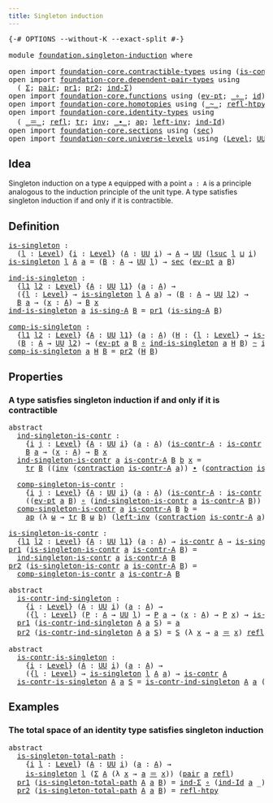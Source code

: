 ```yaml
---
title: Singleton induction
---
```


<pre class="Agda"><a id="45" class="Symbol">{-#</a> <a id="49" class="Keyword">OPTIONS</a> <a id="57" class="Pragma">--without-K</a> <a id="69" class="Pragma">--exact-split</a> <a id="83" class="Symbol">#-}</a>

<a id="88" class="Keyword">module</a> <a id="95" href="foundation.singleton-induction.html" class="Module">foundation.singleton-induction</a> <a id="126" class="Keyword">where</a>

<a id="133" class="Keyword">open</a> <a id="138" class="Keyword">import</a> <a id="145" href="foundation-core.contractible-types.html" class="Module">foundation-core.contractible-types</a> <a id="180" class="Keyword">using</a> <a id="186" class="Symbol">(</a><a id="187" href="foundation-core.contractible-types.html#1006" class="Function">is-contr</a><a id="195" class="Symbol">;</a> <a id="197" href="foundation-core.contractible-types.html#1438" class="Function">contraction</a><a id="208" class="Symbol">)</a>
<a id="210" class="Keyword">open</a> <a id="215" class="Keyword">import</a> <a id="222" href="foundation-core.dependent-pair-types.html" class="Module">foundation-core.dependent-pair-types</a> <a id="259" class="Keyword">using</a>
  <a id="267" class="Symbol">(</a> <a id="269" href="foundation-core.dependent-pair-types.html#515" class="Record">Σ</a><a id="270" class="Symbol">;</a> <a id="272" href="foundation-core.dependent-pair-types.html#588" class="InductiveConstructor">pair</a><a id="276" class="Symbol">;</a> <a id="278" href="foundation-core.dependent-pair-types.html#605" class="Field">pr1</a><a id="281" class="Symbol">;</a> <a id="283" href="foundation-core.dependent-pair-types.html#617" class="Field">pr2</a><a id="286" class="Symbol">;</a> <a id="288" href="foundation-core.dependent-pair-types.html#743" class="Function">ind-Σ</a><a id="293" class="Symbol">)</a>
<a id="295" class="Keyword">open</a> <a id="300" class="Keyword">import</a> <a id="307" href="foundation-core.functions.html" class="Module">foundation-core.functions</a> <a id="333" class="Keyword">using</a> <a id="339" class="Symbol">(</a><a id="340" href="foundation-core.functions.html#635" class="Function">ev-pt</a><a id="345" class="Symbol">;</a> <a id="347" href="foundation-core.functions.html#420" class="Function Operator">_∘_</a><a id="350" class="Symbol">;</a> <a id="352" href="foundation-core.functions.html#322" class="Function">id</a><a id="354" class="Symbol">)</a>
<a id="356" class="Keyword">open</a> <a id="361" class="Keyword">import</a> <a id="368" href="foundation-core.homotopies.html" class="Module">foundation-core.homotopies</a> <a id="395" class="Keyword">using</a> <a id="401" class="Symbol">(</a><a id="402" href="foundation-core.homotopies.html#1249" class="Function Operator">_~_</a><a id="405" class="Symbol">;</a> <a id="407" href="foundation-core.homotopies.html#1368" class="Function">refl-htpy</a><a id="416" class="Symbol">)</a>
<a id="418" class="Keyword">open</a> <a id="423" class="Keyword">import</a> <a id="430" href="foundation-core.identity-types.html" class="Module">foundation-core.identity-types</a> <a id="461" class="Keyword">using</a>
  <a id="469" class="Symbol">(</a> <a id="471" href="foundation-core.identity-types.html#1865" class="Function Operator">_＝_</a><a id="474" class="Symbol">;</a> <a id="476" href="foundation-core.identity-types.html#1820" class="InductiveConstructor">refl</a><a id="480" class="Symbol">;</a> <a id="482" href="foundation-core.identity-types.html#5702" class="Function">tr</a><a id="484" class="Symbol">;</a> <a id="486" href="foundation-core.identity-types.html#2729" class="Function">inv</a><a id="489" class="Symbol">;</a> <a id="491" href="foundation-core.identity-types.html#2425" class="Function Operator">_∙_</a><a id="494" class="Symbol">;</a> <a id="496" href="foundation-core.identity-types.html#4003" class="Function">ap</a><a id="498" class="Symbol">;</a> <a id="500" href="foundation-core.identity-types.html#3162" class="Function">left-inv</a><a id="508" class="Symbol">;</a> <a id="510" href="foundation-core.identity-types.html#2167" class="Function">ind-Id</a><a id="516" class="Symbol">)</a>
<a id="518" class="Keyword">open</a> <a id="523" class="Keyword">import</a> <a id="530" href="foundation-core.sections.html" class="Module">foundation-core.sections</a> <a id="555" class="Keyword">using</a> <a id="561" class="Symbol">(</a><a id="562" href="foundation-core.sections.html#534" class="Function">sec</a><a id="565" class="Symbol">)</a>
<a id="567" class="Keyword">open</a> <a id="572" class="Keyword">import</a> <a id="579" href="foundation-core.universe-levels.html" class="Module">foundation-core.universe-levels</a> <a id="611" class="Keyword">using</a> <a id="617" class="Symbol">(</a><a id="618" href="Agda.Primitive.html#597" class="Postulate">Level</a><a id="623" class="Symbol">;</a> <a id="625" href="foundation-core.universe-levels.html#235" class="Primitive">UU</a><a id="627" class="Symbol">;</a> <a id="629" href="Agda.Primitive.html#780" class="Primitive">lsuc</a><a id="633" class="Symbol">;</a> <a id="635" href="Agda.Primitive.html#810" class="Primitive Operator">_⊔_</a><a id="638" class="Symbol">)</a>
</pre>
## Idea

Singleton induction on a type `A` equipped with a point `a : A` is a principle analogous to the induction principle of the unit type. A type satisfies singleton induction if and only if it is contractible.

## Definition

<pre class="Agda"><a id="is-singleton"></a><a id="884" href="foundation.singleton-induction.html#884" class="Function">is-singleton</a> <a id="897" class="Symbol">:</a>
  <a id="901" class="Symbol">(</a><a id="902" href="foundation.singleton-induction.html#902" class="Bound">l</a> <a id="904" class="Symbol">:</a> <a id="906" href="Agda.Primitive.html#597" class="Postulate">Level</a><a id="911" class="Symbol">)</a> <a id="913" class="Symbol">{</a><a id="914" href="foundation.singleton-induction.html#914" class="Bound">i</a> <a id="916" class="Symbol">:</a> <a id="918" href="Agda.Primitive.html#597" class="Postulate">Level</a><a id="923" class="Symbol">}</a> <a id="925" class="Symbol">(</a><a id="926" href="foundation.singleton-induction.html#926" class="Bound">A</a> <a id="928" class="Symbol">:</a> <a id="930" href="foundation-core.universe-levels.html#235" class="Primitive">UU</a> <a id="933" href="foundation.singleton-induction.html#914" class="Bound">i</a><a id="934" class="Symbol">)</a> <a id="936" class="Symbol">→</a> <a id="938" href="foundation.singleton-induction.html#926" class="Bound">A</a> <a id="940" class="Symbol">→</a> <a id="942" href="foundation-core.universe-levels.html#235" class="Primitive">UU</a> <a id="945" class="Symbol">(</a><a id="946" href="Agda.Primitive.html#780" class="Primitive">lsuc</a> <a id="951" href="foundation.singleton-induction.html#902" class="Bound">l</a> <a id="953" href="Agda.Primitive.html#810" class="Primitive Operator">⊔</a> <a id="955" href="foundation.singleton-induction.html#914" class="Bound">i</a><a id="956" class="Symbol">)</a>
<a id="958" href="foundation.singleton-induction.html#884" class="Function">is-singleton</a> <a id="971" href="foundation.singleton-induction.html#971" class="Bound">l</a> <a id="973" href="foundation.singleton-induction.html#973" class="Bound">A</a> <a id="975" href="foundation.singleton-induction.html#975" class="Bound">a</a> <a id="977" class="Symbol">=</a> <a id="979" class="Symbol">(</a><a id="980" href="foundation.singleton-induction.html#980" class="Bound">B</a> <a id="982" class="Symbol">:</a> <a id="984" href="foundation.singleton-induction.html#973" class="Bound">A</a> <a id="986" class="Symbol">→</a> <a id="988" href="foundation-core.universe-levels.html#235" class="Primitive">UU</a> <a id="991" href="foundation.singleton-induction.html#971" class="Bound">l</a><a id="992" class="Symbol">)</a> <a id="994" class="Symbol">→</a> <a id="996" href="foundation-core.sections.html#534" class="Function">sec</a> <a id="1000" class="Symbol">(</a><a id="1001" href="foundation-core.functions.html#635" class="Function">ev-pt</a> <a id="1007" href="foundation.singleton-induction.html#975" class="Bound">a</a> <a id="1009" href="foundation.singleton-induction.html#980" class="Bound">B</a><a id="1010" class="Symbol">)</a>

<a id="ind-is-singleton"></a><a id="1013" href="foundation.singleton-induction.html#1013" class="Function">ind-is-singleton</a> <a id="1030" class="Symbol">:</a>
  <a id="1034" class="Symbol">{</a><a id="1035" href="foundation.singleton-induction.html#1035" class="Bound">l1</a> <a id="1038" href="foundation.singleton-induction.html#1038" class="Bound">l2</a> <a id="1041" class="Symbol">:</a> <a id="1043" href="Agda.Primitive.html#597" class="Postulate">Level</a><a id="1048" class="Symbol">}</a> <a id="1050" class="Symbol">{</a><a id="1051" href="foundation.singleton-induction.html#1051" class="Bound">A</a> <a id="1053" class="Symbol">:</a> <a id="1055" href="foundation-core.universe-levels.html#235" class="Primitive">UU</a> <a id="1058" href="foundation.singleton-induction.html#1035" class="Bound">l1</a><a id="1060" class="Symbol">}</a> <a id="1062" class="Symbol">(</a><a id="1063" href="foundation.singleton-induction.html#1063" class="Bound">a</a> <a id="1065" class="Symbol">:</a> <a id="1067" href="foundation.singleton-induction.html#1051" class="Bound">A</a><a id="1068" class="Symbol">)</a> <a id="1070" class="Symbol">→</a>
  <a id="1074" class="Symbol">({</a><a id="1076" href="foundation.singleton-induction.html#1076" class="Bound">l</a> <a id="1078" class="Symbol">:</a> <a id="1080" href="Agda.Primitive.html#597" class="Postulate">Level</a><a id="1085" class="Symbol">}</a> <a id="1087" class="Symbol">→</a> <a id="1089" href="foundation.singleton-induction.html#884" class="Function">is-singleton</a> <a id="1102" href="foundation.singleton-induction.html#1076" class="Bound">l</a> <a id="1104" href="foundation.singleton-induction.html#1051" class="Bound">A</a> <a id="1106" href="foundation.singleton-induction.html#1063" class="Bound">a</a><a id="1107" class="Symbol">)</a> <a id="1109" class="Symbol">→</a> <a id="1111" class="Symbol">(</a><a id="1112" href="foundation.singleton-induction.html#1112" class="Bound">B</a> <a id="1114" class="Symbol">:</a> <a id="1116" href="foundation.singleton-induction.html#1051" class="Bound">A</a> <a id="1118" class="Symbol">→</a> <a id="1120" href="foundation-core.universe-levels.html#235" class="Primitive">UU</a> <a id="1123" href="foundation.singleton-induction.html#1038" class="Bound">l2</a><a id="1125" class="Symbol">)</a> <a id="1127" class="Symbol">→</a>
  <a id="1131" href="foundation.singleton-induction.html#1112" class="Bound">B</a> <a id="1133" href="foundation.singleton-induction.html#1063" class="Bound">a</a> <a id="1135" class="Symbol">→</a> <a id="1137" class="Symbol">(</a><a id="1138" href="foundation.singleton-induction.html#1138" class="Bound">x</a> <a id="1140" class="Symbol">:</a> <a id="1142" href="foundation.singleton-induction.html#1051" class="Bound">A</a><a id="1143" class="Symbol">)</a> <a id="1145" class="Symbol">→</a> <a id="1147" href="foundation.singleton-induction.html#1112" class="Bound">B</a> <a id="1149" href="foundation.singleton-induction.html#1138" class="Bound">x</a>
<a id="1151" href="foundation.singleton-induction.html#1013" class="Function">ind-is-singleton</a> <a id="1168" href="foundation.singleton-induction.html#1168" class="Bound">a</a> <a id="1170" href="foundation.singleton-induction.html#1170" class="Bound">is-sing-A</a> <a id="1180" href="foundation.singleton-induction.html#1180" class="Bound">B</a> <a id="1182" class="Symbol">=</a> <a id="1184" href="foundation-core.dependent-pair-types.html#605" class="Field">pr1</a> <a id="1188" class="Symbol">(</a><a id="1189" href="foundation.singleton-induction.html#1170" class="Bound">is-sing-A</a> <a id="1199" href="foundation.singleton-induction.html#1180" class="Bound">B</a><a id="1200" class="Symbol">)</a>

<a id="comp-is-singleton"></a><a id="1203" href="foundation.singleton-induction.html#1203" class="Function">comp-is-singleton</a> <a id="1221" class="Symbol">:</a>
  <a id="1225" class="Symbol">{</a><a id="1226" href="foundation.singleton-induction.html#1226" class="Bound">l1</a> <a id="1229" href="foundation.singleton-induction.html#1229" class="Bound">l2</a> <a id="1232" class="Symbol">:</a> <a id="1234" href="Agda.Primitive.html#597" class="Postulate">Level</a><a id="1239" class="Symbol">}</a> <a id="1241" class="Symbol">{</a><a id="1242" href="foundation.singleton-induction.html#1242" class="Bound">A</a> <a id="1244" class="Symbol">:</a> <a id="1246" href="foundation-core.universe-levels.html#235" class="Primitive">UU</a> <a id="1249" href="foundation.singleton-induction.html#1226" class="Bound">l1</a><a id="1251" class="Symbol">}</a> <a id="1253" class="Symbol">(</a><a id="1254" href="foundation.singleton-induction.html#1254" class="Bound">a</a> <a id="1256" class="Symbol">:</a> <a id="1258" href="foundation.singleton-induction.html#1242" class="Bound">A</a><a id="1259" class="Symbol">)</a> <a id="1261" class="Symbol">(</a><a id="1262" href="foundation.singleton-induction.html#1262" class="Bound">H</a> <a id="1264" class="Symbol">:</a> <a id="1266" class="Symbol">{</a><a id="1267" href="foundation.singleton-induction.html#1267" class="Bound">l</a> <a id="1269" class="Symbol">:</a> <a id="1271" href="Agda.Primitive.html#597" class="Postulate">Level</a><a id="1276" class="Symbol">}</a> <a id="1278" class="Symbol">→</a> <a id="1280" href="foundation.singleton-induction.html#884" class="Function">is-singleton</a> <a id="1293" href="foundation.singleton-induction.html#1267" class="Bound">l</a> <a id="1295" href="foundation.singleton-induction.html#1242" class="Bound">A</a> <a id="1297" href="foundation.singleton-induction.html#1254" class="Bound">a</a><a id="1298" class="Symbol">)</a> <a id="1300" class="Symbol">→</a>
  <a id="1304" class="Symbol">(</a><a id="1305" href="foundation.singleton-induction.html#1305" class="Bound">B</a> <a id="1307" class="Symbol">:</a> <a id="1309" href="foundation.singleton-induction.html#1242" class="Bound">A</a> <a id="1311" class="Symbol">→</a> <a id="1313" href="foundation-core.universe-levels.html#235" class="Primitive">UU</a> <a id="1316" href="foundation.singleton-induction.html#1229" class="Bound">l2</a><a id="1318" class="Symbol">)</a> <a id="1320" class="Symbol">→</a> <a id="1322" class="Symbol">(</a><a id="1323" href="foundation-core.functions.html#635" class="Function">ev-pt</a> <a id="1329" href="foundation.singleton-induction.html#1254" class="Bound">a</a> <a id="1331" href="foundation.singleton-induction.html#1305" class="Bound">B</a> <a id="1333" href="foundation-core.functions.html#420" class="Function Operator">∘</a> <a id="1335" href="foundation.singleton-induction.html#1013" class="Function">ind-is-singleton</a> <a id="1352" href="foundation.singleton-induction.html#1254" class="Bound">a</a> <a id="1354" href="foundation.singleton-induction.html#1262" class="Bound">H</a> <a id="1356" href="foundation.singleton-induction.html#1305" class="Bound">B</a><a id="1357" class="Symbol">)</a> <a id="1359" href="foundation-core.homotopies.html#1249" class="Function Operator">~</a> <a id="1361" href="foundation-core.functions.html#322" class="Function">id</a>
<a id="1364" href="foundation.singleton-induction.html#1203" class="Function">comp-is-singleton</a> <a id="1382" href="foundation.singleton-induction.html#1382" class="Bound">a</a> <a id="1384" href="foundation.singleton-induction.html#1384" class="Bound">H</a> <a id="1386" href="foundation.singleton-induction.html#1386" class="Bound">B</a> <a id="1388" class="Symbol">=</a> <a id="1390" href="foundation-core.dependent-pair-types.html#617" class="Field">pr2</a> <a id="1394" class="Symbol">(</a><a id="1395" href="foundation.singleton-induction.html#1384" class="Bound">H</a> <a id="1397" href="foundation.singleton-induction.html#1386" class="Bound">B</a><a id="1398" class="Symbol">)</a>
</pre>
## Properties

### A type satisfies singleton induction if and only if it is contractible

<pre class="Agda"><a id="1504" class="Keyword">abstract</a>
  <a id="ind-singleton-is-contr"></a><a id="1515" href="foundation.singleton-induction.html#1515" class="Function">ind-singleton-is-contr</a> <a id="1538" class="Symbol">:</a>
    <a id="1544" class="Symbol">{</a><a id="1545" href="foundation.singleton-induction.html#1545" class="Bound">i</a> <a id="1547" href="foundation.singleton-induction.html#1547" class="Bound">j</a> <a id="1549" class="Symbol">:</a> <a id="1551" href="Agda.Primitive.html#597" class="Postulate">Level</a><a id="1556" class="Symbol">}</a> <a id="1558" class="Symbol">{</a><a id="1559" href="foundation.singleton-induction.html#1559" class="Bound">A</a> <a id="1561" class="Symbol">:</a> <a id="1563" href="foundation-core.universe-levels.html#235" class="Primitive">UU</a> <a id="1566" href="foundation.singleton-induction.html#1545" class="Bound">i</a><a id="1567" class="Symbol">}</a> <a id="1569" class="Symbol">(</a><a id="1570" href="foundation.singleton-induction.html#1570" class="Bound">a</a> <a id="1572" class="Symbol">:</a> <a id="1574" href="foundation.singleton-induction.html#1559" class="Bound">A</a><a id="1575" class="Symbol">)</a> <a id="1577" class="Symbol">(</a><a id="1578" href="foundation.singleton-induction.html#1578" class="Bound">is-contr-A</a> <a id="1589" class="Symbol">:</a> <a id="1591" href="foundation-core.contractible-types.html#1006" class="Function">is-contr</a> <a id="1600" href="foundation.singleton-induction.html#1559" class="Bound">A</a><a id="1601" class="Symbol">)</a> <a id="1603" class="Symbol">(</a><a id="1604" href="foundation.singleton-induction.html#1604" class="Bound">B</a> <a id="1606" class="Symbol">:</a> <a id="1608" href="foundation.singleton-induction.html#1559" class="Bound">A</a> <a id="1610" class="Symbol">→</a> <a id="1612" href="foundation-core.universe-levels.html#235" class="Primitive">UU</a> <a id="1615" href="foundation.singleton-induction.html#1547" class="Bound">j</a><a id="1616" class="Symbol">)</a> <a id="1618" class="Symbol">→</a>
    <a id="1624" href="foundation.singleton-induction.html#1604" class="Bound">B</a> <a id="1626" href="foundation.singleton-induction.html#1570" class="Bound">a</a> <a id="1628" class="Symbol">→</a> <a id="1630" class="Symbol">(</a><a id="1631" href="foundation.singleton-induction.html#1631" class="Bound">x</a> <a id="1633" class="Symbol">:</a> <a id="1635" href="foundation.singleton-induction.html#1559" class="Bound">A</a><a id="1636" class="Symbol">)</a> <a id="1638" class="Symbol">→</a> <a id="1640" href="foundation.singleton-induction.html#1604" class="Bound">B</a> <a id="1642" href="foundation.singleton-induction.html#1631" class="Bound">x</a>
  <a id="1646" href="foundation.singleton-induction.html#1515" class="Function">ind-singleton-is-contr</a> <a id="1669" href="foundation.singleton-induction.html#1669" class="Bound">a</a> <a id="1671" href="foundation.singleton-induction.html#1671" class="Bound">is-contr-A</a> <a id="1682" href="foundation.singleton-induction.html#1682" class="Bound">B</a> <a id="1684" href="foundation.singleton-induction.html#1684" class="Bound">b</a> <a id="1686" href="foundation.singleton-induction.html#1686" class="Bound">x</a> <a id="1688" class="Symbol">=</a>
    <a id="1694" href="foundation-core.identity-types.html#5702" class="Function">tr</a> <a id="1697" href="foundation.singleton-induction.html#1682" class="Bound">B</a> <a id="1699" class="Symbol">((</a><a id="1701" href="foundation-core.identity-types.html#2729" class="Function">inv</a> <a id="1705" class="Symbol">(</a><a id="1706" href="foundation-core.contractible-types.html#1438" class="Function">contraction</a> <a id="1718" href="foundation.singleton-induction.html#1671" class="Bound">is-contr-A</a> <a id="1729" href="foundation.singleton-induction.html#1669" class="Bound">a</a><a id="1730" class="Symbol">))</a> <a id="1733" href="foundation-core.identity-types.html#2425" class="Function Operator">∙</a> <a id="1735" class="Symbol">(</a><a id="1736" href="foundation-core.contractible-types.html#1438" class="Function">contraction</a> <a id="1748" href="foundation.singleton-induction.html#1671" class="Bound">is-contr-A</a> <a id="1759" href="foundation.singleton-induction.html#1686" class="Bound">x</a><a id="1760" class="Symbol">))</a> <a id="1763" href="foundation.singleton-induction.html#1684" class="Bound">b</a>
  
  <a id="comp-singleton-is-contr"></a><a id="1770" href="foundation.singleton-induction.html#1770" class="Function">comp-singleton-is-contr</a> <a id="1794" class="Symbol">:</a>
    <a id="1800" class="Symbol">{</a><a id="1801" href="foundation.singleton-induction.html#1801" class="Bound">i</a> <a id="1803" href="foundation.singleton-induction.html#1803" class="Bound">j</a> <a id="1805" class="Symbol">:</a> <a id="1807" href="Agda.Primitive.html#597" class="Postulate">Level</a><a id="1812" class="Symbol">}</a> <a id="1814" class="Symbol">{</a><a id="1815" href="foundation.singleton-induction.html#1815" class="Bound">A</a> <a id="1817" class="Symbol">:</a> <a id="1819" href="foundation-core.universe-levels.html#235" class="Primitive">UU</a> <a id="1822" href="foundation.singleton-induction.html#1801" class="Bound">i</a><a id="1823" class="Symbol">}</a> <a id="1825" class="Symbol">(</a><a id="1826" href="foundation.singleton-induction.html#1826" class="Bound">a</a> <a id="1828" class="Symbol">:</a> <a id="1830" href="foundation.singleton-induction.html#1815" class="Bound">A</a><a id="1831" class="Symbol">)</a> <a id="1833" class="Symbol">(</a><a id="1834" href="foundation.singleton-induction.html#1834" class="Bound">is-contr-A</a> <a id="1845" class="Symbol">:</a> <a id="1847" href="foundation-core.contractible-types.html#1006" class="Function">is-contr</a> <a id="1856" href="foundation.singleton-induction.html#1815" class="Bound">A</a><a id="1857" class="Symbol">)</a> <a id="1859" class="Symbol">(</a><a id="1860" href="foundation.singleton-induction.html#1860" class="Bound">B</a> <a id="1862" class="Symbol">:</a> <a id="1864" href="foundation.singleton-induction.html#1815" class="Bound">A</a> <a id="1866" class="Symbol">→</a> <a id="1868" href="foundation-core.universe-levels.html#235" class="Primitive">UU</a> <a id="1871" href="foundation.singleton-induction.html#1803" class="Bound">j</a><a id="1872" class="Symbol">)</a> <a id="1874" class="Symbol">→</a>
    <a id="1880" class="Symbol">((</a><a id="1882" href="foundation-core.functions.html#635" class="Function">ev-pt</a> <a id="1888" href="foundation.singleton-induction.html#1826" class="Bound">a</a> <a id="1890" href="foundation.singleton-induction.html#1860" class="Bound">B</a><a id="1891" class="Symbol">)</a> <a id="1893" href="foundation-core.functions.html#420" class="Function Operator">∘</a> <a id="1895" class="Symbol">(</a><a id="1896" href="foundation.singleton-induction.html#1515" class="Function">ind-singleton-is-contr</a> <a id="1919" href="foundation.singleton-induction.html#1826" class="Bound">a</a> <a id="1921" href="foundation.singleton-induction.html#1834" class="Bound">is-contr-A</a> <a id="1932" href="foundation.singleton-induction.html#1860" class="Bound">B</a><a id="1933" class="Symbol">))</a> <a id="1936" href="foundation-core.homotopies.html#1249" class="Function Operator">~</a> <a id="1938" href="foundation-core.functions.html#322" class="Function">id</a>
  <a id="1943" href="foundation.singleton-induction.html#1770" class="Function">comp-singleton-is-contr</a> <a id="1967" href="foundation.singleton-induction.html#1967" class="Bound">a</a> <a id="1969" href="foundation.singleton-induction.html#1969" class="Bound">is-contr-A</a> <a id="1980" href="foundation.singleton-induction.html#1980" class="Bound">B</a> <a id="1982" href="foundation.singleton-induction.html#1982" class="Bound">b</a> <a id="1984" class="Symbol">=</a>
    <a id="1990" href="foundation-core.identity-types.html#4003" class="Function">ap</a> <a id="1993" class="Symbol">(λ</a> <a id="1996" href="foundation.singleton-induction.html#1996" class="Bound">ω</a> <a id="1998" class="Symbol">→</a> <a id="2000" href="foundation-core.identity-types.html#5702" class="Function">tr</a> <a id="2003" href="foundation.singleton-induction.html#1980" class="Bound">B</a> <a id="2005" href="foundation.singleton-induction.html#1996" class="Bound">ω</a> <a id="2007" href="foundation.singleton-induction.html#1982" class="Bound">b</a><a id="2008" class="Symbol">)</a> <a id="2010" class="Symbol">(</a><a id="2011" href="foundation-core.identity-types.html#3162" class="Function">left-inv</a> <a id="2020" class="Symbol">(</a><a id="2021" href="foundation-core.contractible-types.html#1438" class="Function">contraction</a> <a id="2033" href="foundation.singleton-induction.html#1969" class="Bound">is-contr-A</a> <a id="2044" href="foundation.singleton-induction.html#1967" class="Bound">a</a><a id="2045" class="Symbol">))</a>

<a id="is-singleton-is-contr"></a><a id="2049" href="foundation.singleton-induction.html#2049" class="Function">is-singleton-is-contr</a> <a id="2071" class="Symbol">:</a>
  <a id="2075" class="Symbol">{</a><a id="2076" href="foundation.singleton-induction.html#2076" class="Bound">l1</a> <a id="2079" href="foundation.singleton-induction.html#2079" class="Bound">l2</a> <a id="2082" class="Symbol">:</a> <a id="2084" href="Agda.Primitive.html#597" class="Postulate">Level</a><a id="2089" class="Symbol">}</a> <a id="2091" class="Symbol">{</a><a id="2092" href="foundation.singleton-induction.html#2092" class="Bound">A</a> <a id="2094" class="Symbol">:</a> <a id="2096" href="foundation-core.universe-levels.html#235" class="Primitive">UU</a> <a id="2099" href="foundation.singleton-induction.html#2076" class="Bound">l1</a><a id="2101" class="Symbol">}</a> <a id="2103" class="Symbol">(</a><a id="2104" href="foundation.singleton-induction.html#2104" class="Bound">a</a> <a id="2106" class="Symbol">:</a> <a id="2108" href="foundation.singleton-induction.html#2092" class="Bound">A</a><a id="2109" class="Symbol">)</a> <a id="2111" class="Symbol">→</a> <a id="2113" href="foundation-core.contractible-types.html#1006" class="Function">is-contr</a> <a id="2122" href="foundation.singleton-induction.html#2092" class="Bound">A</a> <a id="2124" class="Symbol">→</a> <a id="2126" href="foundation.singleton-induction.html#884" class="Function">is-singleton</a> <a id="2139" href="foundation.singleton-induction.html#2079" class="Bound">l2</a> <a id="2142" href="foundation.singleton-induction.html#2092" class="Bound">A</a> <a id="2144" href="foundation.singleton-induction.html#2104" class="Bound">a</a>
<a id="2146" href="foundation-core.dependent-pair-types.html#605" class="Field">pr1</a> <a id="2150" class="Symbol">(</a><a id="2151" href="foundation.singleton-induction.html#2049" class="Function">is-singleton-is-contr</a> <a id="2173" href="foundation.singleton-induction.html#2173" class="Bound">a</a> <a id="2175" href="foundation.singleton-induction.html#2175" class="Bound">is-contr-A</a> <a id="2186" href="foundation.singleton-induction.html#2186" class="Bound">B</a><a id="2187" class="Symbol">)</a> <a id="2189" class="Symbol">=</a>
  <a id="2193" href="foundation.singleton-induction.html#1515" class="Function">ind-singleton-is-contr</a> <a id="2216" href="foundation.singleton-induction.html#2173" class="Bound">a</a> <a id="2218" href="foundation.singleton-induction.html#2175" class="Bound">is-contr-A</a> <a id="2229" href="foundation.singleton-induction.html#2186" class="Bound">B</a>
<a id="2231" href="foundation-core.dependent-pair-types.html#617" class="Field">pr2</a> <a id="2235" class="Symbol">(</a><a id="2236" href="foundation.singleton-induction.html#2049" class="Function">is-singleton-is-contr</a> <a id="2258" href="foundation.singleton-induction.html#2258" class="Bound">a</a> <a id="2260" href="foundation.singleton-induction.html#2260" class="Bound">is-contr-A</a> <a id="2271" href="foundation.singleton-induction.html#2271" class="Bound">B</a><a id="2272" class="Symbol">)</a> <a id="2274" class="Symbol">=</a>
  <a id="2278" href="foundation.singleton-induction.html#1770" class="Function">comp-singleton-is-contr</a> <a id="2302" href="foundation.singleton-induction.html#2258" class="Bound">a</a> <a id="2304" href="foundation.singleton-induction.html#2260" class="Bound">is-contr-A</a> <a id="2315" href="foundation.singleton-induction.html#2271" class="Bound">B</a>

<a id="2318" class="Keyword">abstract</a>
  <a id="is-contr-ind-singleton"></a><a id="2329" href="foundation.singleton-induction.html#2329" class="Function">is-contr-ind-singleton</a> <a id="2352" class="Symbol">:</a>
    <a id="2358" class="Symbol">{</a><a id="2359" href="foundation.singleton-induction.html#2359" class="Bound">i</a> <a id="2361" class="Symbol">:</a> <a id="2363" href="Agda.Primitive.html#597" class="Postulate">Level</a><a id="2368" class="Symbol">}</a> <a id="2370" class="Symbol">(</a><a id="2371" href="foundation.singleton-induction.html#2371" class="Bound">A</a> <a id="2373" class="Symbol">:</a> <a id="2375" href="foundation-core.universe-levels.html#235" class="Primitive">UU</a> <a id="2378" href="foundation.singleton-induction.html#2359" class="Bound">i</a><a id="2379" class="Symbol">)</a> <a id="2381" class="Symbol">(</a><a id="2382" href="foundation.singleton-induction.html#2382" class="Bound">a</a> <a id="2384" class="Symbol">:</a> <a id="2386" href="foundation.singleton-induction.html#2371" class="Bound">A</a><a id="2387" class="Symbol">)</a> <a id="2389" class="Symbol">→</a>
    <a id="2395" class="Symbol">({</a><a id="2397" href="foundation.singleton-induction.html#2397" class="Bound">l</a> <a id="2399" class="Symbol">:</a> <a id="2401" href="Agda.Primitive.html#597" class="Postulate">Level</a><a id="2406" class="Symbol">}</a> <a id="2408" class="Symbol">(</a><a id="2409" href="foundation.singleton-induction.html#2409" class="Bound">P</a> <a id="2411" class="Symbol">:</a> <a id="2413" href="foundation.singleton-induction.html#2371" class="Bound">A</a> <a id="2415" class="Symbol">→</a> <a id="2417" href="foundation-core.universe-levels.html#235" class="Primitive">UU</a> <a id="2420" href="foundation.singleton-induction.html#2397" class="Bound">l</a><a id="2421" class="Symbol">)</a> <a id="2423" class="Symbol">→</a> <a id="2425" href="foundation.singleton-induction.html#2409" class="Bound">P</a> <a id="2427" href="foundation.singleton-induction.html#2382" class="Bound">a</a> <a id="2429" class="Symbol">→</a> <a id="2431" class="Symbol">(</a><a id="2432" href="foundation.singleton-induction.html#2432" class="Bound">x</a> <a id="2434" class="Symbol">:</a> <a id="2436" href="foundation.singleton-induction.html#2371" class="Bound">A</a><a id="2437" class="Symbol">)</a> <a id="2439" class="Symbol">→</a> <a id="2441" href="foundation.singleton-induction.html#2409" class="Bound">P</a> <a id="2443" href="foundation.singleton-induction.html#2432" class="Bound">x</a><a id="2444" class="Symbol">)</a> <a id="2446" class="Symbol">→</a> <a id="2448" href="foundation-core.contractible-types.html#1006" class="Function">is-contr</a> <a id="2457" href="foundation.singleton-induction.html#2371" class="Bound">A</a>
  <a id="2461" href="foundation-core.dependent-pair-types.html#605" class="Field">pr1</a> <a id="2465" class="Symbol">(</a><a id="2466" href="foundation.singleton-induction.html#2329" class="Function">is-contr-ind-singleton</a> <a id="2489" href="foundation.singleton-induction.html#2489" class="Bound">A</a> <a id="2491" href="foundation.singleton-induction.html#2491" class="Bound">a</a> <a id="2493" href="foundation.singleton-induction.html#2493" class="Bound">S</a><a id="2494" class="Symbol">)</a> <a id="2496" class="Symbol">=</a> <a id="2498" href="foundation.singleton-induction.html#2491" class="Bound">a</a>
  <a id="2502" href="foundation-core.dependent-pair-types.html#617" class="Field">pr2</a> <a id="2506" class="Symbol">(</a><a id="2507" href="foundation.singleton-induction.html#2329" class="Function">is-contr-ind-singleton</a> <a id="2530" href="foundation.singleton-induction.html#2530" class="Bound">A</a> <a id="2532" href="foundation.singleton-induction.html#2532" class="Bound">a</a> <a id="2534" href="foundation.singleton-induction.html#2534" class="Bound">S</a><a id="2535" class="Symbol">)</a> <a id="2537" class="Symbol">=</a> <a id="2539" href="foundation.singleton-induction.html#2534" class="Bound">S</a> <a id="2541" class="Symbol">(λ</a> <a id="2544" href="foundation.singleton-induction.html#2544" class="Bound">x</a> <a id="2546" class="Symbol">→</a> <a id="2548" href="foundation.singleton-induction.html#2532" class="Bound">a</a> <a id="2550" href="foundation-core.identity-types.html#1865" class="Function Operator">＝</a> <a id="2552" href="foundation.singleton-induction.html#2544" class="Bound">x</a><a id="2553" class="Symbol">)</a> <a id="2555" href="foundation-core.identity-types.html#1820" class="InductiveConstructor">refl</a>

<a id="2561" class="Keyword">abstract</a>
  <a id="is-contr-is-singleton"></a><a id="2572" href="foundation.singleton-induction.html#2572" class="Function">is-contr-is-singleton</a> <a id="2594" class="Symbol">:</a>
    <a id="2600" class="Symbol">{</a><a id="2601" href="foundation.singleton-induction.html#2601" class="Bound">i</a> <a id="2603" class="Symbol">:</a> <a id="2605" href="Agda.Primitive.html#597" class="Postulate">Level</a><a id="2610" class="Symbol">}</a> <a id="2612" class="Symbol">(</a><a id="2613" href="foundation.singleton-induction.html#2613" class="Bound">A</a> <a id="2615" class="Symbol">:</a> <a id="2617" href="foundation-core.universe-levels.html#235" class="Primitive">UU</a> <a id="2620" href="foundation.singleton-induction.html#2601" class="Bound">i</a><a id="2621" class="Symbol">)</a> <a id="2623" class="Symbol">(</a><a id="2624" href="foundation.singleton-induction.html#2624" class="Bound">a</a> <a id="2626" class="Symbol">:</a> <a id="2628" href="foundation.singleton-induction.html#2613" class="Bound">A</a><a id="2629" class="Symbol">)</a> <a id="2631" class="Symbol">→</a>
    <a id="2637" class="Symbol">({</a><a id="2639" href="foundation.singleton-induction.html#2639" class="Bound">l</a> <a id="2641" class="Symbol">:</a> <a id="2643" href="Agda.Primitive.html#597" class="Postulate">Level</a><a id="2648" class="Symbol">}</a> <a id="2650" class="Symbol">→</a> <a id="2652" href="foundation.singleton-induction.html#884" class="Function">is-singleton</a> <a id="2665" href="foundation.singleton-induction.html#2639" class="Bound">l</a> <a id="2667" href="foundation.singleton-induction.html#2613" class="Bound">A</a> <a id="2669" href="foundation.singleton-induction.html#2624" class="Bound">a</a><a id="2670" class="Symbol">)</a> <a id="2672" class="Symbol">→</a> <a id="2674" href="foundation-core.contractible-types.html#1006" class="Function">is-contr</a> <a id="2683" href="foundation.singleton-induction.html#2613" class="Bound">A</a>
  <a id="2687" href="foundation.singleton-induction.html#2572" class="Function">is-contr-is-singleton</a> <a id="2709" href="foundation.singleton-induction.html#2709" class="Bound">A</a> <a id="2711" href="foundation.singleton-induction.html#2711" class="Bound">a</a> <a id="2713" href="foundation.singleton-induction.html#2713" class="Bound">S</a> <a id="2715" class="Symbol">=</a> <a id="2717" href="foundation.singleton-induction.html#2329" class="Function">is-contr-ind-singleton</a> <a id="2740" href="foundation.singleton-induction.html#2709" class="Bound">A</a> <a id="2742" href="foundation.singleton-induction.html#2711" class="Bound">a</a> <a id="2744" class="Symbol">(λ</a> <a id="2747" href="foundation.singleton-induction.html#2747" class="Bound">P</a> <a id="2749" class="Symbol">→</a> <a id="2751" href="foundation-core.dependent-pair-types.html#605" class="Field">pr1</a> <a id="2755" class="Symbol">(</a><a id="2756" href="foundation.singleton-induction.html#2713" class="Bound">S</a> <a id="2758" href="foundation.singleton-induction.html#2747" class="Bound">P</a><a id="2759" class="Symbol">))</a>
</pre>
## Examples

### The total space of an identity type satisfies singleton induction

<pre class="Agda"><a id="2859" class="Keyword">abstract</a>
  <a id="is-singleton-total-path"></a><a id="2870" href="foundation.singleton-induction.html#2870" class="Function">is-singleton-total-path</a> <a id="2894" class="Symbol">:</a>
    <a id="2900" class="Symbol">{</a><a id="2901" href="foundation.singleton-induction.html#2901" class="Bound">i</a> <a id="2903" href="foundation.singleton-induction.html#2903" class="Bound">l</a> <a id="2905" class="Symbol">:</a> <a id="2907" href="Agda.Primitive.html#597" class="Postulate">Level</a><a id="2912" class="Symbol">}</a> <a id="2914" class="Symbol">(</a><a id="2915" href="foundation.singleton-induction.html#2915" class="Bound">A</a> <a id="2917" class="Symbol">:</a> <a id="2919" href="foundation-core.universe-levels.html#235" class="Primitive">UU</a> <a id="2922" href="foundation.singleton-induction.html#2901" class="Bound">i</a><a id="2923" class="Symbol">)</a> <a id="2925" class="Symbol">(</a><a id="2926" href="foundation.singleton-induction.html#2926" class="Bound">a</a> <a id="2928" class="Symbol">:</a> <a id="2930" href="foundation.singleton-induction.html#2915" class="Bound">A</a><a id="2931" class="Symbol">)</a> <a id="2933" class="Symbol">→</a>
    <a id="2939" href="foundation.singleton-induction.html#884" class="Function">is-singleton</a> <a id="2952" href="foundation.singleton-induction.html#2903" class="Bound">l</a> <a id="2954" class="Symbol">(</a><a id="2955" href="foundation-core.dependent-pair-types.html#515" class="Record">Σ</a> <a id="2957" href="foundation.singleton-induction.html#2915" class="Bound">A</a> <a id="2959" class="Symbol">(λ</a> <a id="2962" href="foundation.singleton-induction.html#2962" class="Bound">x</a> <a id="2964" class="Symbol">→</a> <a id="2966" href="foundation.singleton-induction.html#2926" class="Bound">a</a> <a id="2968" href="foundation-core.identity-types.html#1865" class="Function Operator">＝</a> <a id="2970" href="foundation.singleton-induction.html#2962" class="Bound">x</a><a id="2971" class="Symbol">))</a> <a id="2974" class="Symbol">(</a><a id="2975" href="foundation-core.dependent-pair-types.html#588" class="InductiveConstructor">pair</a> <a id="2980" href="foundation.singleton-induction.html#2926" class="Bound">a</a> <a id="2982" href="foundation-core.identity-types.html#1820" class="InductiveConstructor">refl</a><a id="2986" class="Symbol">)</a>
  <a id="2990" href="foundation-core.dependent-pair-types.html#605" class="Field">pr1</a> <a id="2994" class="Symbol">(</a><a id="2995" href="foundation.singleton-induction.html#2870" class="Function">is-singleton-total-path</a> <a id="3019" href="foundation.singleton-induction.html#3019" class="Bound">A</a> <a id="3021" href="foundation.singleton-induction.html#3021" class="Bound">a</a> <a id="3023" href="foundation.singleton-induction.html#3023" class="Bound">B</a><a id="3024" class="Symbol">)</a> <a id="3026" class="Symbol">=</a> <a id="3028" href="foundation-core.dependent-pair-types.html#743" class="Function">ind-Σ</a> <a id="3034" href="foundation-core.functions.html#420" class="Function Operator">∘</a> <a id="3036" class="Symbol">(</a><a id="3037" href="foundation-core.identity-types.html#2167" class="Function">ind-Id</a> <a id="3044" href="foundation.singleton-induction.html#3021" class="Bound">a</a> <a id="3046" class="Symbol">_)</a>
  <a id="3051" href="foundation-core.dependent-pair-types.html#617" class="Field">pr2</a> <a id="3055" class="Symbol">(</a><a id="3056" href="foundation.singleton-induction.html#2870" class="Function">is-singleton-total-path</a> <a id="3080" href="foundation.singleton-induction.html#3080" class="Bound">A</a> <a id="3082" href="foundation.singleton-induction.html#3082" class="Bound">a</a> <a id="3084" href="foundation.singleton-induction.html#3084" class="Bound">B</a><a id="3085" class="Symbol">)</a> <a id="3087" class="Symbol">=</a> <a id="3089" href="foundation-core.homotopies.html#1368" class="Function">refl-htpy</a>
</pre>